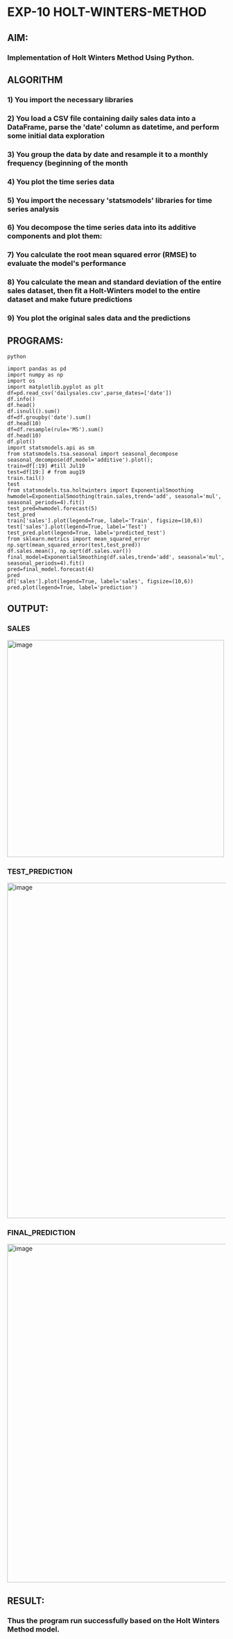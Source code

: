 # EXP-10 HOLT-WINTERS-METHOD

## AIM:
### Implementation of Holt Winters Method Using Python.

## ALGORITHM

### 1) You import the necessary libraries
### 2) You load a CSV file containing daily sales data into a DataFrame, parse the 'date' column as datetime, and perform some initial data exploration
### 3) You group the data by date and resample it to a monthly frequency (beginning of the month
### 4) You plot the time series data
### 5) You import the necessary 'statsmodels' libraries for time series analysis
### 6) You decompose the time series data into its additive components and plot them:
### 7) You calculate the root mean squared error (RMSE) to evaluate the model's performance
### 8) You calculate the mean and standard deviation of the entire sales dataset, then fit a Holt-Winters model to the entire dataset and make future predictions
### 9) You plot the original sales data and the predictions

## PROGRAMS:
```
python

import pandas as pd
import numpy as np
import os
import matplotlib.pyplot as plt
df=pd.read_csv('dailysales.csv',parse_dates=['date'])
df.info()
df.head() 
df.isnull().sum()
df=df.groupby('date').sum()
df.head(10)
df=df.resample(rule='MS').sum()
df.head(10)
df.plot()
import statsmodels.api as sm
from statsmodels.tsa.seasonal import seasonal_decompose
seasonal_decompose(df,model='additive').plot();
train=df[:19] #till Jul19
test=df[19:] # from aug19
train.tail()
test
from statsmodels.tsa.holtwinters import ExponentialSmoothing
hwmodel=ExponentialSmoothing(train.sales,trend='add', seasonal='mul', seasonal_periods=4).fit()
test_pred=hwmodel.forecast(5)
test_pred
train['sales'].plot(legend=True, label='Train', figsize=(10,6))
test['sales'].plot(legend=True, label='Test')
test_pred.plot(legend=True, label='predicted_test')
from sklearn.metrics import mean_squared_error
np.sqrt(mean_squared_error(test,test_pred))
df.sales.mean(), np.sqrt(df.sales.var())
final_model=ExponentialSmoothing(df.sales,trend='add', seasonal='mul', seasonal_periods=4).fit()
pred=final_model.forecast(4)
pred
df['sales'].plot(legend=True, label='sales', figsize=(10,6))
pred.plot(legend=True, label='prediction')
```
## OUTPUT:
### SALES
<img width="500" alt="image" src="https://github.com/Monisha-11/HOLT-WINTERS-MWTHOD/assets/93427240/1e1f8992-84f0-4738-b0e4-0cc1bbd70732">

### TEST_PREDICTION
<img width="773" alt="image" src="https://github.com/Monisha-11/HOLT-WINTERS-MWTHOD/assets/93427240/0b34b0ca-41f6-4783-9e5d-66ee72126d6d">

### FINAL_PREDICTION

<img width="780" alt="image" src="https://github.com/Monisha-11/HOLT-WINTERS-MWTHOD/assets/93427240/a2005a1a-4168-4c30-a465-1d61553fd150">

## RESULT:

### Thus the program run successfully based on the Holt Winters Method model.
